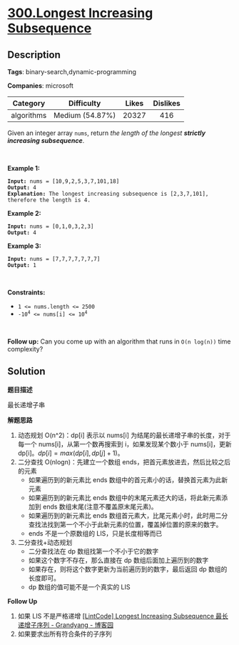 # [300.Longest Increasing Subsequence](https://leetcode.com/problems/longest-increasing-subsequence/description/)

## Description

**Tags**: binary-search,dynamic-programming

**Companies**: microsoft

| Category | Difficulty | Likes | Dislikes |
| :------: | :--------: | :---: | :------: |
| algorithms | Medium (54.87%) | 20327 | 416 |

<p>Given an integer array <code>nums</code>, return <em>the length of the longest <strong>strictly increasing </strong></em><span data-keyword="subsequence-array"><em><strong>subsequence</strong></em></span>.</p>
<p>&nbsp;</p>
<p><strong class="example">Example 1:</strong></p>
<pre><code><strong>Input:</strong> nums = [10,9,2,5,3,7,101,18]
<strong>Output:</strong> 4
<strong>Explanation:</strong> The longest increasing subsequence is [2,3,7,101], therefore the length is 4.</code></pre>
<p><strong class="example">Example 2:</strong></p>
<pre><code><strong>Input:</strong> nums = [0,1,0,3,2,3]
<strong>Output:</strong> 4</code></pre>
<p><strong class="example">Example 3:</strong></p>
<pre><code><strong>Input:</strong> nums = [7,7,7,7,7,7,7]
<strong>Output:</strong> 1</code></pre>
<p>&nbsp;</p>
<p><strong>Constraints:</strong></p>
<ul>
  <li><code>1 &lt;= nums.length &lt;= 2500</code></li>
  <li><code>-10<sup>4</sup> &lt;= nums[i] &lt;= 10<sup>4</sup></code></li>
</ul>
<p>&nbsp;</p>
<p><b>Follow up:</b>&nbsp;Can you come up with an algorithm that runs in&nbsp;<code>O(n log(n))</code> time complexity?</p>

## Solution

**题目描述**

最长递增子串

**解题思路**

1. 动态规划 O(n^2)：dp[i] 表示以 nums[i] 为结尾的最长递增子串的长度，对于每一个 nums[i]，从第一个数再搜索到 i，如果发现某个数小于 nums[i]，更新 dp[i]。$dp[i] = max(dp[i], dp[j] + 1)$。
2. 二分查找 O(nlogn)：先建立一个数组 ends，把首元素放进去，然后比较之后的元素
   - 如果遍历到的新元素比 ends 数组中的首元素小的话，替换首元素为此新元素
   - 如果遍历到的新元素比 ends 数组中的末尾元素还大的话，将此新元素添加到 ends 数组末尾(注意不覆盖原末尾元素)。
   - 如果遍历到的新元素比 ends 数组首元素大，比尾元素小时，此时用二分查找法找到第一个不小于此新元素的位置，覆盖掉位置的原来的数字。
   - ends 不是一个原数组的 LIS，只是长度相等而已
3. 二分查找+动态规划
   - 二分查找法在 dp 数组找第一个不小于它的数字
   - 如果这个数字不存在，那么直接在 dp 数组后面加上遍历到的数字
   - 如果存在，则将这个数字更新为当前遍历到的数字，最后返回 dp 数组的长度即可。
   - dp 数组的值可能不是一个真实的 LIS

**Follow Up**

1. 如果 LIS 不是严格递增
[[LintCode] Longest Increasing Subsequence 最长递增子序列 - Grandyang - 博客园](https://www.cnblogs.com/grandyang/p/4891500.html)
2. 如果要求出所有符合条件的子序列

